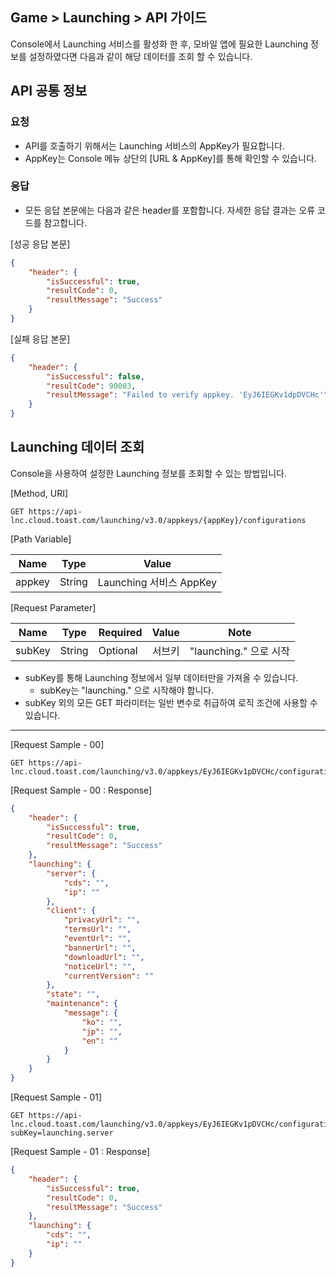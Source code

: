 ## Game > Launching > API 가이드

Console에서 Launching 서비스를 활성화 한 후, 모바일 앱에 필요한 Launching 정보를 설정하였다면 다음과 같이 해당 데이터를 조회 할 수 있습니다.

## API 공통 정보

### 요청

* API를 호출하기 위해서는 Launching 서비스의 AppKey가 필요합니다.
* AppKey는 Console 메뉴 상단의 [URL & AppKey]를 통해 확인할 수 있습니다.

### 응답

* 모든 응답 본문에는 다음과 같은 header를 포함합니다. 자세한 응답 결과는 오류 코드를 참고합니다.

[성공 응답 본문]
```json
{
    "header": {
        "isSuccessful": true,
        "resultCode": 0,
        "resultMessage": "Success"
    }
}
```

[실패 응답 본문]
```json
{
    "header": {
        "isSuccessful": false,
        "resultCode": 90003,
        "resultMessage": "Failed to verify appkey. 'EyJ6IEGKv1dpDVCHc'"
    }
}
```


## Launching 데이터 조회

Console을 사용하여 설정한 Launching 정보를 조회할 수 있는 방법입니다.

[Method, URI]

```
GET https://api-lnc.cloud.toast.com/launching/v3.0/appkeys/{appKey}/configurations
```

[Path Variable]

| Name     | Type    | Value                   |
| ------ | ------ | -------------------- |
| appkey | String | Launching 서비스 AppKey |

[Request Parameter]

| Name     | Type    | Required | Value | Note |
| ------ | ------ | --- |-------------------- | --- |
| subKey | String | Optional | 서브키 | "launching." 으로 시작 |

* subKey를 통해 Launching 정보에서 일부 데이터만을 가져올 수 있습니다.
    * subKey는 "launching." 으로 시작해야 합니다.
* subKey 외의 모든 GET 파라미터는 일반 변수로 취급하여 로직 조건에 사용할 수 있습니다.

---

[Request Sample - 00]

```
GET https://api-lnc.cloud.toast.com/launching/v3.0/appkeys/EyJ6IEGKv1pDVCHc/configurations
```

[Request Sample - 00 : Response]

```json
{
    "header": {
        "isSuccessful": true,
        "resultCode": 0,
        "resultMessage": "Success"
    },
    "launching": {
        "server": {
            "cds": "",
            "ip": ""
        },
        "client": {
            "privacyUrl": "",
            "termsUrl": "",
            "eventUrl": "",
            "bannerUrl": "",
            "downloadUrl": "",
            "noticeUrl": "",
            "currentVersion": ""
        },
        "state": "",
        "maintenance": {
            "message": {
                "ko": "",
                "jp": "",
                "en": ""
            }
        }
    }
}
```

[Request Sample - 01]

```http
GET https://api-lnc.cloud.toast.com/launching/v3.0/appkeys/EyJ6IEGKv1pDVCHc/configurations?subKey=launching.server
```

[Request Sample - 01 : Response]

```json
{
    "header": {
        "isSuccessful": true,
        "resultCode": 0,
        "resultMessage": "Success"
    },
    "launching": {
        "cds": "",
        "ip": ""
    }
}
```
